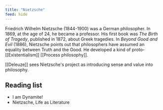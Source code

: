 ```yaml
---
title: "Nietzsche"
feed: hide
---
```


Friedrich Wilhelm Nietzsche (1844-1900) was a German philosopher. In 1869, at the age of 24, he became a professor. His first book was _The Birth of Tragedy_, published in 1872, about Greek tragedies. In _Beyond Good and Evil_ (1886), Nietzsche points out that philosophers have assumed an equality between Truth and the Good. He developed a kind of proto-[[Existentialism]] [[Process philosophy]]. 

[[Deleuze]] sees Nietzsche's project as introducing sense and value into philosophy. 


## Reading list

* I am Dynamite!
* Nietzsche, Life as Literature